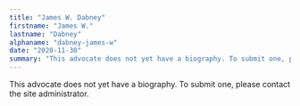 ```yaml
---
title: "James W. Dabney"
firstname: "James W."
lastname: "Dabney"
alphaname: "dabney-james-w"
date: "2020-11-30"
summary: "This advocate does not yet have a biography. To submit one, please contact the site administrator."
---
```

This advocate does not yet have a biography. To submit one, please contact the site administrator.

